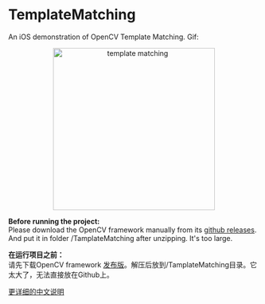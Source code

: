 # TemplateMatching
An iOS demonstration of OpenCV Template Matching. Gif:

<p align="center" >
  <img src="https://github.com/chenyun122/TemplateMatching/blob/master/Screenshots/tp3.gif?raw=true" alt="template matching" title="template matching" width="325px"/>
</p>

**Before running the project:**  
Please download the OpenCV framework manually from its [github releases](https://github.com/opencv/opencv/releases). And put it in folder /TamplateMatching after unzipping. It's too large.

**在运行项目之前：**  
请先下载OpenCV framework [发布版](https://github.com/opencv/opencv/releases)。解压后放到/TamplateMatching目录。它太大了，无法直接放在Github上。

[更详细的中文说明](https://blog.happyyun.com/2018/05/29/opencv-template-matching/)